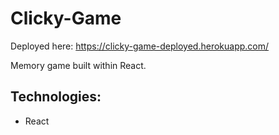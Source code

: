 # Clicky-Game
Deployed here: https://clicky-game-deployed.herokuapp.com/

Memory game built within React.

## Technologies:
- React
